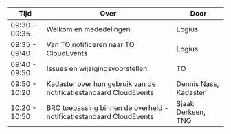 

|  Tijd          | Over                                         | Door                       |
|----------------|----------------------------------------------|----------------------------|
|  09:30 - 09:35 | Welkom en mededelingen                       | Logius                     |
| 09:35 - 09:40| Van TO notificeren naar TO CloudEvents       | Logius                     |
| 09:40 - 09:50| Issues en wijzigingsvoorstellen              | TO                          |
| 09:50 - 10:20| Kadaster over hun gebruik van de notificatiestandaard CloudEvents    | Dennis Nass, Kadaster |
| 10:20 - 10:50| BRO toepassing binnen de overheid - notificatiestandaard CloudEvents | Sjaak Derksen, TNO    |
